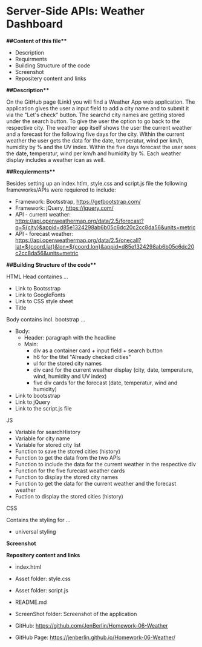 # Server-Side APIs: Weather Dashboard

**##Content of this file\*\***

- Description
- Requirments
- Building Structure of the code
- Screenshot
- Repositery content and links

**##Description\*\***

On the GitHub page (Link) you will find a Weather App web application. The application gives the user a input field to add a city name and to submit it via the "Let's check" button. The searchd city names are getting stored under the search button. To give the user the option to go back to the respective city. The weather app itself shows the user the current weather and a forecast for the following five days for the city. Within the current weather the user gets the data for the date, temperatur, wind per km/h, humidity by % and the UV index. Within the five days forecast the user sees the date, temperatur, wind per km/h and humidity by %. Each weather display includes a weather ican as well.

**##Requierments\*\***

Besides setting up an index.htlm, style.css and script.js file the following frameworks/APIs were requiered to include:

- Framework: Bootsstrap, https://getbootstrap.com/
- Framework: jQuery, https://jquery.com/
- API - current weather: https://api.openweathermap.org/data/2.5/forecast?q=${city}&appid=d85e1324298ab6b05c6dc20c2cc8da56&units=metric
- API - forecast weather: https://api.openweathermap.org/data/2.5/onecall?lat=${coord.lat}&lon=${coord.lon}&appid=d85e1324298ab6b05c6dc20c2cc8da56&units=metric

**##Building Structure of the code\*\***

HTML
Head containes ...

- Link to Bootsstrap
- Link to GoogleFonts
- Link to CSS style sheet
- Title

Body contains incl. bootstrap ...

- Body:
  - Header: paragraph with the headline
  - Main:
    - div as a container card + input field + search button
    - h6 for the titel "Already checked cities"
    - ul for the stored city names
    - div card for the current weather display (city, date, temperature, wind, humidity and UV index)
    - five div cards for the forecast (date, temperatur, wind and humidity)
- Link to bootsstrap
- Link to jQuery
- Link to the script.js file

JS

- Variable for searchHistory
- Variable for city name
- Variable for stored city list
- Function to save the stored cities (history)
- Function to get the data from the two APIs
- Function to include the data for the current weather in the respective div
- Function for the five furecast weather cards
- Function to display the stored city names
- Function to get the data for the current weather and the forecast weather
- Fuction to display the stored cities (history)

CSS

Contains the styling for ...

- universal styling

**Screenshot**

**Repositery content and links**

- index.html
- Asset folder: style.css
- Asset folder: script.js
- README.md
- ScreenShot folder: Screenshot of the application

- GitHub: https://github.com/JenBerlin/Homework-06-Weather
- GitHub Page: https://jenberlin.github.io/Homework-06-Weather/
